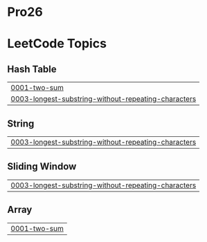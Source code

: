 # Pro26
<!---LeetCode Topics Start-->
# LeetCode Topics
## Hash Table
|  |
| ------- |
| [0001-two-sum](https://github.com/Minhaj-Akavalappil/Pro26/tree/master/0001-two-sum) |
| [0003-longest-substring-without-repeating-characters](https://github.com/Minhaj-Akavalappil/Pro26/tree/master/0003-longest-substring-without-repeating-characters) |
## String
|  |
| ------- |
| [0003-longest-substring-without-repeating-characters](https://github.com/Minhaj-Akavalappil/Pro26/tree/master/0003-longest-substring-without-repeating-characters) |
## Sliding Window
|  |
| ------- |
| [0003-longest-substring-without-repeating-characters](https://github.com/Minhaj-Akavalappil/Pro26/tree/master/0003-longest-substring-without-repeating-characters) |
## Array
|  |
| ------- |
| [0001-two-sum](https://github.com/Minhaj-Akavalappil/Pro26/tree/master/0001-two-sum) |
<!---LeetCode Topics End-->